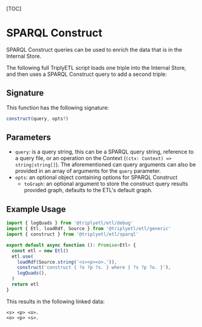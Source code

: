 [TOC]

# SPARQL Construct

SPARQL Construct queries can be used to enrich the data that is in the Internal Store.

The following full TriplyETL script loads one triple into the Internal Store, and then uses a SPARQL Construct query to add a second triple:

## Signature

This function has the following signature:

```ts
construct(query, opts?)
```

## Parameters

* `query`: is a query string, this can be a SPARQL query string, reference to a query file, or an operation on the Context (`(ctx: Context) => string|string[]`). The aforementioned can query arguments can also be provided in an array of arguments for the `query` parameter.
* `opts`: an optional object containing options for SPARQL Construct
  * `toGraph`: an optional argument to store the construct query results provided graph, defaults to the ETL's default graph.

## Example Usage

```ts
import { logQuads } from '@triplyetl/etl/debug'
import { Etl, loadRdf, Source } from '@triplyetl/etl/generic'
import { construct } from '@triplyetl/etl/sparql'

export default async function (): Promise<Etl> {
  const etl = new Etl()
  etl.use(
    loadRdf(Source.string('<s><p><o>.')),
    construct('construct { ?o ?p ?s. } where { ?s ?p ?o. }'),
    logQuads(),
  )
  return etl
}
```

This results in the following linked data:

```turtle
<s> <p> <o>.
<o> <p> <s>.
```
